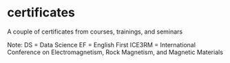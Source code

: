 # certificates
A couple of certificates from courses, trainings, and seminars

Note:
DS = Data Science
EF = English First
ICE3RM = International Conference on Electromagnetism, Rock Magnetism, and Magnetic Materials 
